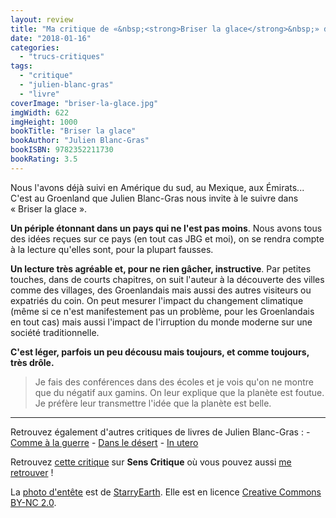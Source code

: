 ```yaml
---
layout: review
title: "Ma critique de «&nbsp;<strong>Briser la glace</strong>&nbsp;» de <em>Julien Blanc-Gras</em>"
date: "2018-01-16"
categories: 
  - "trucs-critiques"
tags: 
  - "critique"
  - "julien-blanc-gras"
  - "livre"
coverImage: "briser-la-glace.jpg"
imgWidth: 622
imgHeight: 1000
bookTitle: "Briser la glace"
bookAuthor: "Julien Blanc-Gras"
bookISBN: 9782352211730   
bookRating: 3.5
---
```


Nous l'avons déjà suivi en Amérique du sud, au Mexique, aux Émirats... C'est au Groenland que Julien Blanc-Gras nous invite à le suivre dans « Briser la glace ».

**Un périple étonnant dans un pays qui ne l'est pas moins**. Nous avons tous des idées reçues sur ce pays (en tout cas JBG et moi), on se rendra compte à la lecture qu'elles sont, pour la plupart fausses.

**Un lecture très agréable et, pour ne rien gâcher, instructive**. Par petites touches, dans de courts chapitres, on suit l'auteur à la découverte des villes comme des villages, des Groenlandais mais aussi des autres visiteurs ou expatriés du coin. On peut mesurer l'impact du changement climatique (même si ce n'est manifestement pas un problème, pour les Groenlandais en tout cas) mais aussi l'impact de l'irruption du monde moderne sur une société traditionnelle.

**C'est léger, parfois un peu décousu mais toujours, et comme toujours, très drôle.**

> Je fais des conférences dans des écoles et je vois qu'on ne montre que du négatif aux gamins. On leur explique que la planète est foutue. Je préfère leur transmettre l'idée que la planète est belle.

* * *

Retrouvez également d'autres critiques de livres de Julien Blanc-Gras : - [Comme à la guerre](/2020/02/ma-critique-de-comme-a-la-guerre-de-julien-blanc-gras/) - [Dans le désert](/2017/11/ma-critique-de-dans-le-desert-de-julien-blanc-gras/) - [In utero](/2015/11/ma-critique-de-in-utero-de-julienblanc-gras/)

Retrouvez [cette critique](https://www.senscritique.com/livre/Briser_la_glace/critique/155707917) sur **Sens Critique** où vous pouvez aussi [me retrouver](http://www.senscritique.com/Arnaud_Malon) !

La [photo d'entête](https://www.flickr.com/photos/starryearth/30495946886/in/photolist-Myit73-My7kSV-pgnJ2Q-pkzWr2-pkzWiX-oQDwJA-p88Nwc-p86Rq9-8JR4S3-NsPGxG-qVLbLL-ryqWhz-NkJzao-N4G595-NsPFJC-ysssKL-NsPHbL-NsPGa7-Myirr9-NkJz4m-Nw239z-NkJxSU-MyiqUs-NojpQv-Myisgf-Nw25DV-NsPGGQ-Nw23rD-MyisnN-Nw219n-My7jgi-MyitgS-Nw28aM-NsPMBE-My7naV-N4G6yu-N4G93Y-NsPKWq-Noju6V-NojxAv-Nw2b4T-Nw2a6F-oZwM2e-Nw2bsi-Nojxgc-My7j1t-NkJBSh-My7qgK-rSKKRM-9x9vsr) est de [StarryEarth](https://www.flickr.com/photos/starryearth/). Elle est en licence [Creative Commons BY-NC 2.0](https://creativecommons.org/licenses/by-nc/2.0/).
